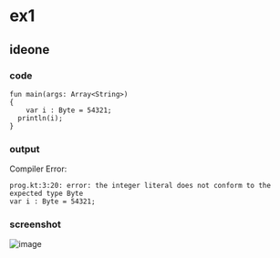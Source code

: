 # ex1
## ideone
### code
    fun main(args: Array<String>) 
    {
	    var i : Byte = 54321;
      println(i);
    }
### output
Compiler Error:

    prog.kt:3:20: error: the integer literal does not conform to the expected type Byte
    var i : Byte = 54321;
    
### screenshot
![image](https://github.com/40843245/Kotlin_Code_Practice/assets/75050655/4cd49dea-5c84-4574-982f-bf34e17dca16)


    
